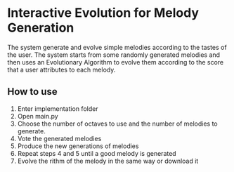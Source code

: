 # Interactive Evolution for Melody Generation

The system generate and evolve simple melodies according to the tastes of the user.
The system starts from some randomly generated melodies and then uses an Evolutionary Algorithm to evolve them according to the score that a user attributes to each melody.

## How to use
1. Enter implementation folder
2. Open main.py
3. Choose the number of octaves to use and the number of melodies to generate.
4. Vote the generated melodies
5. Produce the new generations of melodies
6. Repeat steps 4 and 5 until a good melody is generated
7. Evolve the rithm of the melody in the same way or download it